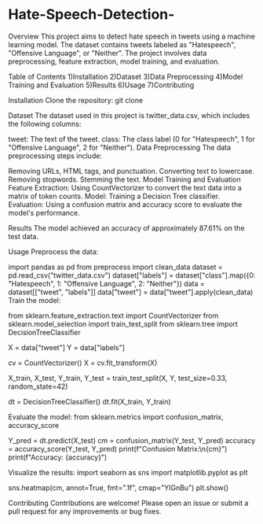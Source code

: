 # Hate-Speech-Detection-
Overview
This project aims to detect hate speech in tweets using a machine learning model. The dataset contains tweets labeled as "Hatespeech", "Offensive Language", or "Neither". The project involves data preprocessing, feature extraction, model training, and evaluation.

Table of Contents
1)Installation
2)Dataset
3)Data Preprocessing
4)Model Training and Evaluation
5)Results
6)Usage
7)Contributing

Installation
Clone the repository:
git clone

Dataset
The dataset used in this project is twitter_data.csv, which includes the following columns:

tweet: The text of the tweet.
class: The class label (0 for "Hatespeech", 1 for "Offensive Language", 2 for "Neither").
Data Preprocessing
The data preprocessing steps include:

Removing URLs, HTML tags, and punctuation.
Converting text to lowercase.
Removing stopwords.
Stemming the text.
Model Training and Evaluation
Feature Extraction: Using CountVectorizer to convert the text data into a matrix of token counts.
Model: Training a Decision Tree classifier.
Evaluation: Using a confusion matrix and accuracy score to evaluate the model's performance.

Results
The model achieved an accuracy of approximately 87.61% on the test data.

Usage
Preprocess the data:

import pandas as pd
from preprocess import clean_data
dataset = pd.read_csv("twitter_data.csv")
dataset["labels"] = dataset["class"].map({0: "Hatespeech", 1: "Offensive Language", 2: "Neither"})
data = dataset[["tweet", "labels"]]
data["tweet"] = data["tweet"].apply(clean_data)
Train the model:

from sklearn.feature_extraction.text import CountVectorizer
from sklearn.model_selection import train_test_split
from sklearn.tree import DecisionTreeClassifier

X = data["tweet"]
Y = data["labels"]

cv = CountVectorizer()
X = cv.fit_transform(X)

X_train, X_test, Y_train, Y_test = train_test_split(X, Y, test_size=0.33, random_state=42)

dt = DecisionTreeClassifier()
dt.fit(X_train, Y_train)

Evaluate the model:
from sklearn.metrics import confusion_matrix, accuracy_score

Y_pred = dt.predict(X_test)
cm = confusion_matrix(Y_test, Y_pred)
accuracy = accuracy_score(Y_test, Y_pred)
print(f"Confusion Matrix:\n{cm}")
print(f"Accuracy: {accuracy}")

Visualize the results:
import seaborn as sns
import matplotlib.pyplot as plt

sns.heatmap(cm, annot=True, fmt=".1f", cmap="YlGnBu")
plt.show()

Contributing
Contributions are welcome! Please open an issue or submit a pull request for any improvements or bug fixes.


